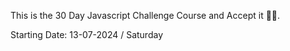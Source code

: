 This is the 30 Day Javascript Challenge Course and Accept it 👍🏻.

Starting Date: 13-07-2024 / Saturday